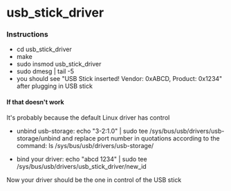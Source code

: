 # usb_stick_driver

### Instructions
- cd usb_stick_driver
- make
- sudo insmod usb_stick_driver
- sudo dmesg | tail -5
- you should see "USB Stick inserted! Vendor: 0xABCD, Product: 0x1234" after plugging in USB stick 

#### If that doesn't work
It's probably because the default Linux driver has control

- unbind usb-storage: 
echo "3-2:1.0" | sudo tee /sys/bus/usb/drivers/usb-storage/unbind 
and replace port number in quotations according to the command: 
ls /sys/bus/usb/drivers/usb-storage/

- bind your driver: 
echo "abcd 1234" | sudo tee /sys/bus/usb/drivers/usb_stick_driver/new_id 

Now your driver should be the one in control of the USB stick